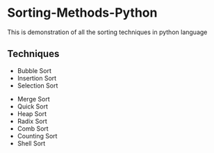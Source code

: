 # Sorting-Methods-Python
This is demonstration of  all the sorting techniques in python language

## Techniques
* Bubble Sort
* Insertion Sort
* Selection Sort
- Merge Sort
- Quick Sort
- Heap Sort
- Radix Sort
- Comb Sort
- Counting Sort
- Shell Sort
